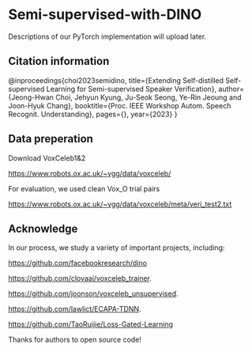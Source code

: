 # Semi-supervised-with-DINO

Descriptions of our PyTorch implementation will upload later.

## Citation information

@inproceedings{choi2023semidino,
  title={Extending Self-distilled Self-supervised Learning for Semi-supervised Speaker Verification},
  author={Jeong-Hwan Choi, Jehyun Kyung, Ju-Seok Seong, Ye-Rin Jeoung and Joon-Hyuk Chang},
  booktitle={Proc. IEEE Workshop Autom. Speech Recognit. Understanding},
  pages={},
  year={2023}
}

## Data preperation
Download VoxCeleb1&2

https://www.robots.ox.ac.uk/~vgg/data/voxceleb/

For evaluation, we used clean Vox_O trial pairs

https://www.robots.ox.ac.uk/~vgg/data/voxceleb/meta/veri_test2.txt


## Acknowledge
In our process, we study a variety of important projects, including:

https://github.com/facebookresearch/dino

https://github.com/clovaai/voxceleb_trainer.

https://github.com/joonson/voxceleb_unsupervised.

https://github.com/lawlict/ECAPA-TDNN.

https://github.com/TaoRuijie/Loss-Gated-Learning

Thanks for authors to open source code!
